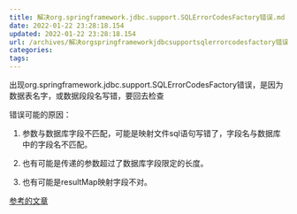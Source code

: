 ```yaml
---
title: 解决org.springframework.jdbc.support.SQLErrorCodesFactory错误.md
date: 2022-01-22 23:28:18.154
updated: 2022-01-22 23:28:18.154
url: /archives/解决orgspringframeworkjdbcsupportsqlerrorcodesfactory错误md
categories: 
tags: 
---
```


﻿出现org.springframework.jdbc.support.SQLErrorCodesFactory错误，是因为数据表名字，或数据段段名写错，要回去检查

错误可能的原因：

1. 参数与数据库字段不匹配，可能是映射文件sql语句写错了，字段名与数据库中的字段名不匹配。

2. 也有可能是传递的参数超过了数据库字段限定的长度。

3. 也有可能是resultMap映射字段不对。

[参考的文章](https://www.cnblogs.com/jasonboren/p/10674718.html)
